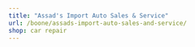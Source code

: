 ```yaml
---
title: "Assad's Import Auto Sales & Service"
url: /boone/assads-import-auto-sales-and-service/
shop: car repair
---
```

